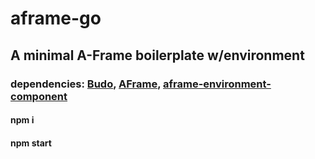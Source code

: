# aframe-go
## A minimal A-Frame boilerplate w/environment

### dependencies: [Budo](https://github.com/mattdesl/budo), [AFrame](https://aframe.io/), [aframe-environment-component](https://www.npmjs.com/package/aframe-environment-component)

#### npm i
#### npm start
